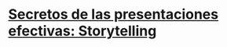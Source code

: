 # [Secretos de las presentaciones efectivas: Storytelling](https://cglearning.udemy.com/course/secretos-de-las-presentaciones-efectivas-storytelling/)
